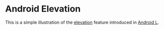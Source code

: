 Android Elevation 	
=======

This is a simple illustration of the [elevation](https://developer.android.com/training/material/shadows-clipping.html) feature introduced in [Android L](http://developer.xamarin.com/guides/android/platform_features/introduction_to_lollipop/).
